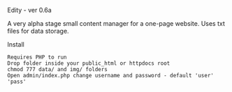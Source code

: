 Edity - ver 0.6a

A very alpha stage small content manager for a one-page website. Uses txt files for data storage.

Install

    Requires PHP to run
    Drop folder inside your public_html or httpdocs root
    chmod 777 data/ and img/ folders
    Open admin/index.php change username and password - default 'user' 'pass'

